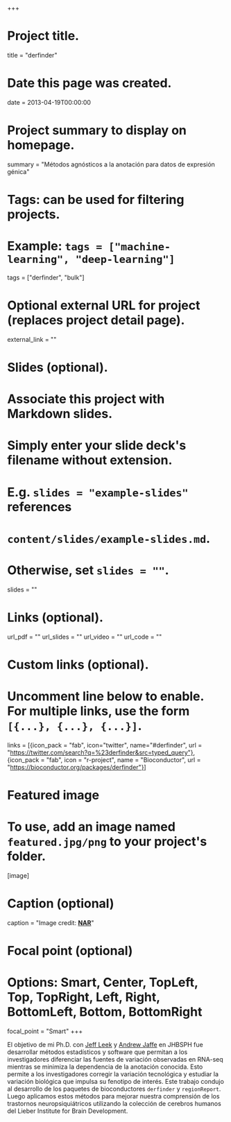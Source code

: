 +++
# Project title.
title = "derfinder"

# Date this page was created.
date = 2013-04-19T00:00:00

# Project summary to display on homepage.
summary = "Métodos agnósticos a la anotación para datos de expresión génica"

# Tags: can be used for filtering projects.
# Example: `tags = ["machine-learning", "deep-learning"]`
tags = ["derfinder", "bulk"]

# Optional external URL for project (replaces project detail page).
external_link = ""

# Slides (optional).
#   Associate this project with Markdown slides.
#   Simply enter your slide deck's filename without extension.
#   E.g. `slides = "example-slides"` references 
#   `content/slides/example-slides.md`.
#   Otherwise, set `slides = ""`.
slides = ""

# Links (optional).
url_pdf = ""
url_slides = ""
url_video = ""
url_code = ""

# Custom links (optional).
#   Uncomment line below to enable. For multiple links, use the form `[{...}, {...}, {...}]`.
links = [{icon_pack = "fab", icon="twitter", name="#derfinder", url = "https://twitter.com/search?q=%23derfinder&src=typed_query"}, {icon_pack = "fab", icon = "r-project", name = "Bioconductor", url = "https://bioconductor.org/packages/derfinder"}]

# Featured image
# To use, add an image named `featured.jpg/png` to your project's folder. 
[image]
  # Caption (optional)
  caption = "Image credit: [**NAR**](https://doi.org/10.1093/nar/gkw852)"
  
  # Focal point (optional)
  # Options: Smart, Center, TopLeft, Top, TopRight, Left, Right, BottomLeft, Bottom, BottomRight
  focal_point = "Smart"
+++

El objetivo de mi Ph.D. con [Jeff Leek](http://jtleek.com/) y [Andrew Jaffe](http://aejaffe.com/) en JHBSPH fue desarrollar métodos estadísticos y software que permitan a los investigadores diferenciar las fuentes de variación observadas en RNA-seq mientras se minimiza la dependencia de la anotación conocida. Esto permite a los investigadores corregir la variación tecnológica y estudiar la variación biológica que impulsa su fenotipo de interés. Este trabajo condujo al desarrollo de los paquetes de bioconductores `derfinder` y `regionReport`. Luego aplicamos estos métodos para mejorar nuestra comprensión de los trastornos neuropsiquiátricos utilizando la colección de cerebros humanos del Lieber Institute for Brain Development.
